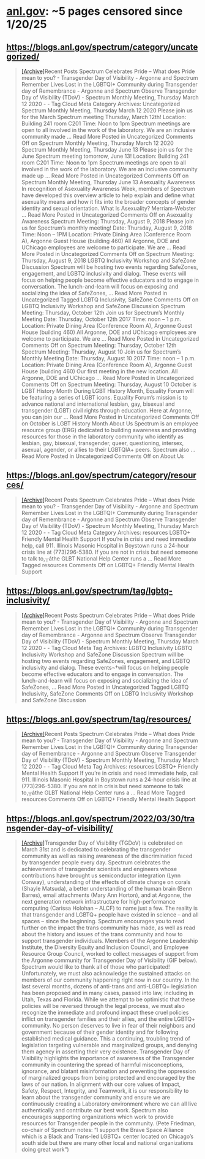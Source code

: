 



# [anl.gov](anl.gov): ~5 pages censored since 1/20/25

## https://blogs.anl.gov/spectrum/category/uncategorized/


> [[Archive]](https://web.archive.org/web/20240000000000*/https://blogs.anl.gov/spectrum/category/uncategorized/)Recent Posts Spectrum Celebrates Pride – What does Pride mean to you? - Transgender Day of Visibility - Argonne and Spectrum Remember Lives Lost in the LGBTQI+ Community during Transgender day of Remembrance - Argonne and Spectrum Observe Transgender Day of Visibility (TDoV) - Spectrum Monthly Meeting, Thursday March 12 2020 - - Tag Cloud Meta Category Archives: Uncategorized Spectrum Monthly Meeting, Thursday March 12 2020 Please join us for the March Spectrum meeting Thursday, March 12th! Location: Building 241 room C201 Time: Noon to 1pm Spectrum meetings are open to all involved in the work of the laboratory. We are an inclusive community made … Read More Posted in Uncategorized Comments Off on Spectrum Monthly Meeting, Thursday March 12 2020 Spectrum Monthly Meeting, Thursday June 13 Please join us for the June Spectrum meeting tomorrow, June 13! Location: Building 241 room C201 Time: Noon to 1pm Spectrum meetings are open to all involved in the work of the laboratory. We are an inclusive community made up … Read More Posted in Uncategorized Comments Off on Spectrum Monthly Meeting, Thursday June 13 Asexuality Awareness In recognition of Asexuality Awareness Week, members of Spectrum have developed this overview article to help explain and define what asexuality means and how it fits into the broader concepts of gender identity and sexual orientation. What Is Asexuality? Merriam-Webster … Read More Posted in Uncategorized Comments Off on Asexuality Awareness Spectrum Meeting: Thursday, August 9, 2018 Please join us for Spectrum’s monthly meeting! Date: Thursday, August 9, 2018 Time: Noon – 1PM Location: Private Dining Area (Conference Room A), Argonne Guest House (building 460) All Argonne, DOE and UChicago employees are welcome to participate. We are … Read More Posted in Uncategorized Comments Off on Spectrum Meeting: Thursday, August 9, 2018 LGBTQ Inclusivity Workshop and SafeZone Discussion Spectrum will be hosting two events regarding SafeZones, engagement, and LGBTQ inclusivity and dialog. These events will focus on helping people become effective educators and to engage in conversation. The lunch-and-learn will focus on exposing and socializing the idea of SafeZones, … Read More Posted in Uncategorized Tagged LGBTQ Inclusivity, SafeZone Comments Off on LGBTQ Inclusivity Workshop and SafeZone Discussion Spectrum Meeting: Thursday, October 12th Join us for Spectrum’s Monthly Meeting Date: Thursday, October 12th 2017 Time: noon – 1 p.m. Location: Private Dining Area (Conference Room A), Argonne Guest House (building 460) All Argonne, DOE and UChicago employees are welcome to participate. We are … Read More Posted in Uncategorized Comments Off on Spectrum Meeting: Thursday, October 12th Spectrum Meeting: Thursday, August 10 Join us for Spectrum’s Monthly Meeting Date: Thursday, August 10 2017 Time: noon – 1 p.m. Location: Private Dining Area (Conference Room A), Argonne Guest House (building 460) Our first meeting in the new location. All Argonne, DOE and UChicago … Read More Posted in Uncategorized Comments Off on Spectrum Meeting: Thursday, August 10 October is LGBT History Month During LGBT History Month, Equality Forum will be featuring a series of LGBT icons. Equality Forum’s mission is to advance national and international lesbian, gay, bisexual and transgender (LGBT) civil rights through education. Here at Argonne, you can join our … Read More Posted in Uncategorized Comments Off on October is LGBT History Month About Us Spectrum is an employee resource group (ERG) dedicated to building awareness and providing resources for those in the laboratory community who identify as lesbian, gay, bisexual, transgender, queer, questioning, intersex, asexual, agender, or allies to their LGBTQIA+ peers. Spectrum also … Read More Posted in Uncategorized Comments Off on About Us
## https://blogs.anl.gov/spectrum/category/resources/


> [[Archive]](https://web.archive.org/web/20240000000000*/https://blogs.anl.gov/spectrum/category/resources/)Recent Posts Spectrum Celebrates Pride – What does Pride mean to you? - Transgender Day of Visibility - Argonne and Spectrum Remember Lives Lost in the LGBTQI+ Community during Transgender day of Remembrance - Argonne and Spectrum Observe Transgender Day of Visibility (TDoV) - Spectrum Monthly Meeting, Thursday March 12 2020 - - Tag Cloud Meta Category Archives: resources LGBTQ+ Friendly Mental Health Support If you’re in crisis and need immediate help, call 911. Illinois Masonic Hospital in Boystown runs a 24-hour crisis line at (773)296-5380. If you are not in crisis but need someone to talk to,┬áthe GLBT National Help Center runs a … Read More Tagged resources Comments Off on LGBTQ+ Friendly Mental Health Support
## https://blogs.anl.gov/spectrum/tag/lgbtq-inclusivity/


> [[Archive]](https://web.archive.org/web/20240000000000*/https://blogs.anl.gov/spectrum/tag/lgbtq-inclusivity/)Recent Posts Spectrum Celebrates Pride – What does Pride mean to you? - Transgender Day of Visibility - Argonne and Spectrum Remember Lives Lost in the LGBTQI+ Community during Transgender day of Remembrance - Argonne and Spectrum Observe Transgender Day of Visibility (TDoV) - Spectrum Monthly Meeting, Thursday March 12 2020 - - Tag Cloud Meta Tag Archives: LGBTQ Inclusivity LGBTQ Inclusivity Workshop and SafeZone Discussion Spectrum will be hosting two events regarding SafeZones, engagement, and LGBTQ inclusivity and dialog. These events¬†will focus on helping people become effective educators and to engage in conversation. The lunch-and-learn will focus on exposing and socializing the idea of SafeZones, … Read More Posted in Uncategorized Tagged LGBTQ Inclusivity, SafeZone Comments Off on LGBTQ Inclusivity Workshop and SafeZone Discussion
## https://blogs.anl.gov/spectrum/tag/resources/


> [[Archive]](https://web.archive.org/web/20240000000000*/https://blogs.anl.gov/spectrum/tag/resources/)Recent Posts Spectrum Celebrates Pride – What does Pride mean to you? - Transgender Day of Visibility - Argonne and Spectrum Remember Lives Lost in the LGBTQI+ Community during Transgender day of Remembrance - Argonne and Spectrum Observe Transgender Day of Visibility (TDoV) - Spectrum Monthly Meeting, Thursday March 12 2020 - - Tag Cloud Meta Tag Archives: resources LGBTQ+ Friendly Mental Health Support If you’re in crisis and need immediate help, call 911. Illinois Masonic Hospital in Boystown runs a 24-hour crisis line at (773)296-5380. If you are not in crisis but need someone to talk to,┬áthe GLBT National Help Center runs a … Read More Tagged resources Comments Off on LGBTQ+ Friendly Mental Health Support
## https://blogs.anl.gov/spectrum/2022/03/30/transgender-day-of-visibility/


> [[Archive]](https://web.archive.org/web/20240000000000*/https://blogs.anl.gov/spectrum/2022/03/30/transgender-day-of-visibility/)Transgender Day of Visibility (TGDoV) is celebrated on March 31st and is dedicated to celebrating the transgender community as well as raising awareness of the discrimination faced by transgender people every day. Spectrum celebrates the achievements of transgender scientists and engineers whose contributions have brought us semiconductor integration (Lynn Conway), understanding of the effects of climate change on corals (Shayle Matsuda), a better understanding of the human brain (Benn Barres), email attachments (Mary Ann Horton), and at Argonne, the next generation network infrastructure for high-performance computing (Carissa Holohan – ALCF) to name just a few. The reality is that transgender and LGBTQ+ people have existed in science – and all spaces – since the beginning. Spectrum encourages you to read further on the impact the trans community has made, as well as read about the history and issues of the trans community and how to support transgender individuals. Members of the Argonne Leadership Institute, the Diversity Equity and Inclusion Council, and Employee Resource Group Council, worked to collect messages of support from the Argonne community for Transgender Day of Visibility (GIF below). Spectrum would like to thank all of those who participated! Unfortunately, we must also acknowledge the sustained attacks on members of our community happening right now in our country. In the last several months, dozens of anti-trans and anti-LGBTQ+ legislation has been proposed and in many cases, passed into law, including in Utah, Texas and Florida. While we attempt to be optimistic that these policies will be reversed through the legal process, we must also recognize the immediate and profound impact these cruel policies inflict on transgender families and their allies, and the entire LGBTQ+ community. No person deserves to live in fear of their neighbors and government because of their gender identity and for following established medical guidance. This a continuing, troubling trend of legislation targeting vulnerable and marginalized groups, and denying them agency in asserting their very existence. Transgender Day of Visibility highlights the importance of awareness of the Transgender community in countering the spread of harmful misconceptions, ignorance, and blatant misinformation and preventing the oppression of marginalized groups from being protected and encouraged by the laws of our nation. In alignment with our core values of Impact, Safety, Respect, Integrity, and Teamwork, it is our responsibility to learn about the transgender community and ensure we are continuously creating a Laboratory environment where we can all live authentically and contribute our best work. Spectrum also encourages supporting organizations which work to provide resources for Transgender people in the community. (Pete Friedman, co-chair of Spectrum notes: “I support the Brave Space Alliance which is a Black and Trans-led LGBTQ+ center located on Chicago’s south side but there are many other local and national organizations doing great work”)